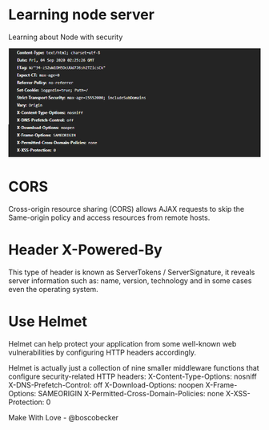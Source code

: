 # Learning node server
  Learning about Node with security
  
  ![Screenshot](image/printServer.png)
 
# CORS
Cross-origin resource sharing (CORS) allows AJAX requests to skip the Same-origin policy and access resources from remote hosts.

# Header X-Powered-By
This type of header is known as ServerTokens / ServerSignature, it reveals server information such as: name, version, technology and in some cases even the operating system.


# Use Helmet
Helmet can help protect your application from some well-known web vulnerabilities by configuring HTTP headers accordingly.

Helmet is actually just a collection of nine smaller middleware functions that configure security-related HTTP headers:
X-Content-Type-Options: nosniff
X-DNS-Prefetch-Control: off
X-Download-Options: noopen
X-Frame-Options: SAMEORIGIN
X-Permitted-Cross-Domain-Policies: none
X-XSS-Protection: 0


Make With Love - @boscobecker
